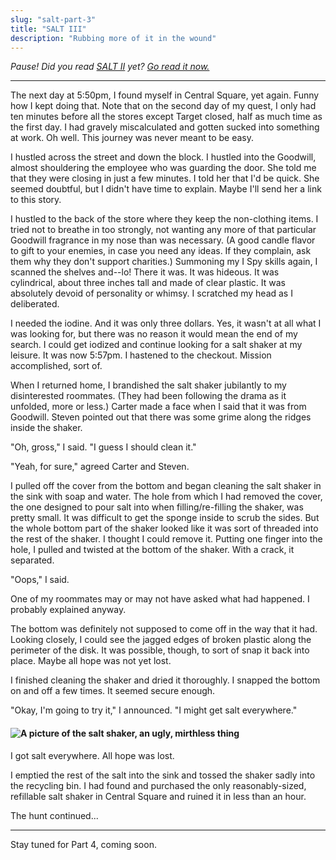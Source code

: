 ```yaml
---
slug: "salt-part-3"
title: "SALT III"
description: "Rubbing more of it in the wound"
---
```


_Pause! Did you read [SALT II](/salt-part-2) yet? [Go read it now.](/salt-part-3)_

---

The next day at 5:50pm, I found myself in Central Square, yet again.
Funny how I kept doing that. Note that on the second day of my quest, I only had
ten minutes before all the stores except Target closed, half as much time as
the first day. I had gravely miscalculated and gotten sucked into something at work.
Oh well. This journey was never meant to be easy.

I hustled across the street and down the block. I hustled into the Goodwill, almost
shouldering the employee who was guarding the door. She told me that they were
closing in just a few minutes. I told her that I'd be quick. She seemed doubtful,
but I didn't have time to explain. Maybe I'll send her a link to this story.

I hustled to the back of the store where they keep the non-clothing items. I tried
not to breathe in too strongly, not wanting any more of that particular Goodwill
fragrance in my nose than was necessary. (A good candle flavor to gift to your enemies,
in case you need any ideas. If they complain, ask them why they don't support charities.)
Summoning my I Spy skills again, I scanned the shelves and--lo! There it was. It
was hideous. It was cylindrical, about three inches tall and made of clear plastic.
It was absolutely devoid of personality or whimsy. I scratched my head as I deliberated.

I needed the iodine. And it was only three dollars. Yes, it wasn't at all what I was
looking for, but there was no reason it would mean the end of my search. I could get
iodized and continue looking for a salt shaker at my leisure. It was now 5:57pm.
I hastened to the checkout. Mission accomplished, sort of.

When I returned home, I brandished the salt shaker jubilantly to my disinterested
roommates. (They had been following the drama as it unfolded, more or less.)
Carter made a face when I said that it was from Goodwill. Steven pointed out that
there was some grime along the ridges inside the shaker.

"Oh, gross," I said. "I guess I should clean it."

"Yeah, for sure," agreed Carter and Steven.

I pulled off the cover from the bottom and began cleaning the salt shaker in the sink
with soap and water. The hole from which I had removed the cover, the one designed to
pour salt into when filling/re-filling the shaker, was pretty small. It was difficult to
get the sponge inside to scrub the sides. But the whole bottom part of the shaker
looked like it was sort of threaded into the rest of the shaker. I thought I could
remove it. Putting one finger into the hole, I pulled and twisted at the bottom
of the shaker. With a crack, it separated.

"Oops," I said.

One of my roommates may or may not have asked what had happened. I probably explained
anyway.

The bottom was definitely not supposed to come off in the way that it had. Looking
closely, I could see the jagged edges of broken plastic along the perimeter of the disk.
It was possible, though, to sort of snap it back into place. Maybe all hope was not yet lost.

I finished cleaning the shaker and dried it thoroughly. I snapped the bottom on and off
a few times. It seemed secure enough.

"Okay, I'm going to try it," I announced. "I might get salt everywhere."

#### ![A picture of the salt shaker, an ugly, mirthless thing](assets/salt2.png)

I got salt everywhere. All hope was lost.

I emptied the rest of the salt into the sink and tossed the shaker sadly into the
recycling bin. I had found and purchased the only reasonably-sized, refillable salt shaker
in Central Square and ruined it in less than an hour.

The hunt continued...

---

Stay tuned for Part 4, coming soon.
